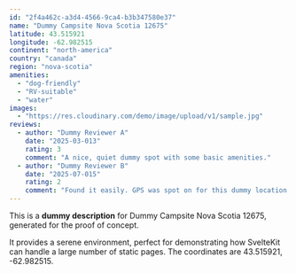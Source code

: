 ```yaml
---
id: "2f4a462c-a3d4-4566-9ca4-b3b347580e37"
name: "Dummy Campsite Nova Scotia 12675"
latitude: 43.515921
longitude: -62.982515
continent: "north-america"
country: "canada"
region: "nova-scotia"
amenities:
  - "dog-friendly"
  - "RV-suitable"
  - "water"
images:
  - "https://res.cloudinary.com/demo/image/upload/v1/sample.jpg"
reviews:
  - author: "Dummy Reviewer A"
    date: "2025-03-013"
    rating: 3
    comment: "A nice, quiet dummy spot with some basic amenities."
  - author: "Dummy Reviewer B"
    date: "2025-07-015"
    rating: 2
    comment: "Found it easily. GPS was spot on for this dummy location."
---
```


This is a **dummy description** for Dummy Campsite Nova Scotia 12675, generated for the proof of concept.

It provides a serene environment, perfect for demonstrating how SvelteKit can handle a large number of static pages. The coordinates are 43.515921, -62.982515.
